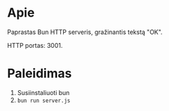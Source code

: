 # Apie

Paprastas Bun HTTP serveris, gražinantis tekstą "OK".

HTTP portas: 3001.

# Paleidimas
1. Susiinstaliuoti bun
2. `bun run server.js`
